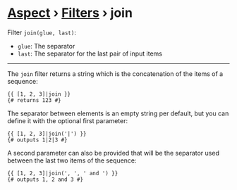 [Aspect](./../../readme.md) › [Filters](./../filters.md) › join
=============

<!-- {% raw %} -->

Filter `join(glue, last)`:
* `glue`: The separator
* `last`: The separator for the last pair of input items

---

The `join` filter returns a string which is the concatenation of the items of a sequence:

```twig
{{ [1, 2, 3]|join }}
{# returns 123 #}
```

The separator between elements is an empty string per default, but you can define it with the optional first parameter:

```twig
{{ [1, 2, 3]|join('|') }}
{# outputs 1|2|3 #}
```

A second parameter can also be provided that will be the separator used between the last two items of the sequence:

```twig
{{ [1, 2, 3]|join(', ', ' and ') }}
{# outputs 1, 2 and 3 #}
```

<!-- {% endraw %} -->